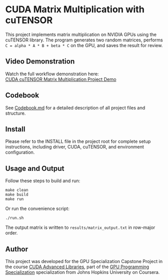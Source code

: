 # CUDA Matrix Multiplication with cuTENSOR

This project implements matrix multiplication on NVIDIA GPUs using the cuTENSOR library. The program generates two random matrices, performs `C = alpha * A * B + beta * C` on the GPU, and saves the result for review.

## Video Demonstration

Watch the full workflow demonstration here:  
[CUDA cuTENSOR Matrix Multiplication Project Demo](https://www.tumblr.com/khronotop/797213927110049792/this-video-demonstrates-the-full-workflow-of?source=share)

## Codebook

See [Codebook.md](https://github.com/MarcoGigante/cutensor-capstone-project/blob/main/CodeBook.md) for a detailed description of all project files and structure.

## Install

Please refer to the INSTALL file in the project root for complete setup instructions, including driver, CUDA, cuTENSOR, and environment configuration.

## Usage and Output

Follow these steps to build and run:

```
make clean
make build
make run
```

Or run the convenience script:

```
./run.sh
```

The output matrix is written to `results/matrix_output.txt` in row-major order.

## Author

This project was developed for the GPU Specialization Capstone Project in the course [CUDA Advanced Libraries](https://www.coursera.org/learn/cuda-advanced-libraries/home/welcome), part of the [GPU Programming Specialization](https://www.coursera.org/specializations/gpu-programming) specialization from Johns Hopkins University on Coursera.